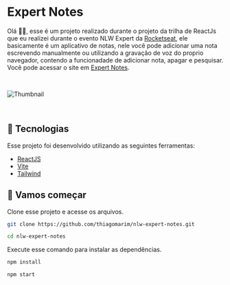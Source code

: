 # Expert Notes

Olá 👋🏻, esse é um projeto realizado durante o projeto da trilha de ReactJs que eu realizei durante o evento NLW Expert da [Rocketseat](https://www.rocketseat.com.br/), ele basicamente é um aplicativo de notas, nele você pode adicionar uma nota escrevendo manualmente ou utilizando a gravação de voz do proprio navegador, contendo a funcionadade de adicionar nota, apagar e pesquisar.
Você pode acessar o site em [Expert Notes](https://nlw-expert-notes-two.vercel.app/).

<br>

![Thumbnail](https://github.com/thiagomarim/nlw-expert-notes/assets/137715251/7219e14e-a5ad-451b-acf5-0ad49508df8e)

<br>

## 🧪 Tecnologias

Esse projeto foi desenvolvido utilizando as seguintes ferramentas:

- [ReactJS](https://reactjs.org/)
- [Vite](https://vitejs.dev/)
- [Tailwind](https://tailwindcss.com/)

## 🚀 Vamos começar

Clone esse projeto e acesse os arquivos.

```bash
git clone https://github.com/thiagomarim/nlw-expert-notes.git

cd nlw-expert-notes

```

Execute esse comando para instalar as dependências.

```bash
npm install

npm start
```
